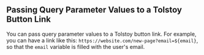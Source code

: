 ## Passing Query Parameter Values to a Tolstoy Button Link

You can pass query parameter values to a Tolstoy button link. For example, you can have a link like this: `https://website.com/new-page?email=${email}`, so that the `email` variable is filled with the user's email.